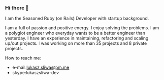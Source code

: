 ### Hi there 👋

I am the Seasoned Ruby (on Rails) Developer with startup background.

I am a full of passion and positive energy. I enjoy solving the problems. 
I am a polyglot engineer who everyday wants to be a better engineer than yesterday.
I have an experience in maintaining, refactoring and scaling up/out projects.
I was working on more than 35 projects and 8 private projects.

How to reach me:
- e-mail:lukasz.sliwa@pm.me
- skype:lukaszsliwa-dev
